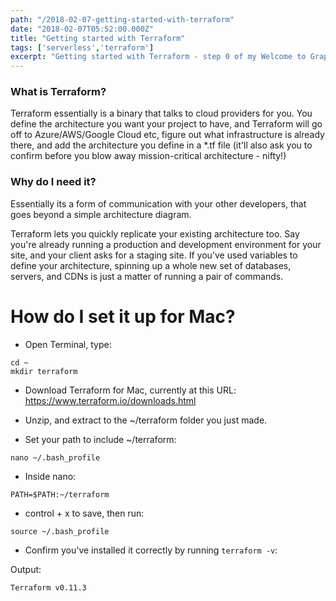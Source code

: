 ```yaml
---
path: "/2018-02-07-getting-started-with-terraform"
date: "2018-02-07T05:52:00.000Z"
title: "Getting started with Terraform"
tags: ['serverless','terraform']
excerpt: "Getting started with Terraform - step 0 of my Welcome to GraphQL resolvers series"
---
```


### What is Terraform?

Terraform essentially is a binary that talks to cloud providers for you. You
define the architecture you want your project to have, and Terraform will go off
to Azure/AWS/Google Cloud etc, figure out what infrastructure is already there,
and add the architecture you define in a \*.tf file (it'll also ask you to
confirm before you blow away mission-critical architecture - nifty!)

### Why do I need it?

Essentially its a form of communication with your other developers, that goes
beyond a simple architecture diagram.

Terraform lets you quickly replicate your existing architecture too. Say you're
already running a production and development environment for your site, and your
client asks for a staging site. If you've used variables to define your
architecture, spinning up a whole new set of databases, servers, and CDNs is
just a matter of running a pair of commands.

# How do I set it up for Mac?

* Open Terminal, type:

```
cd ~
mkdir terraform
```

* Download Terraform for Mac, currently at this URL:
  https://www.terraform.io/downloads.html

* Unzip, and extract to the ~/terraform folder you just made.

* Set your path to include ~/terraform:

```
nano ~/.bash_profile
```

* Inside nano:

```
PATH=$PATH:~/terraform
```

* control + x to save, then run:

```
source ~/.bash_profile
```

* Confirm you've installed it correctly by running `terraform -v`:

Output:

```
Terraform v0.11.3
```
